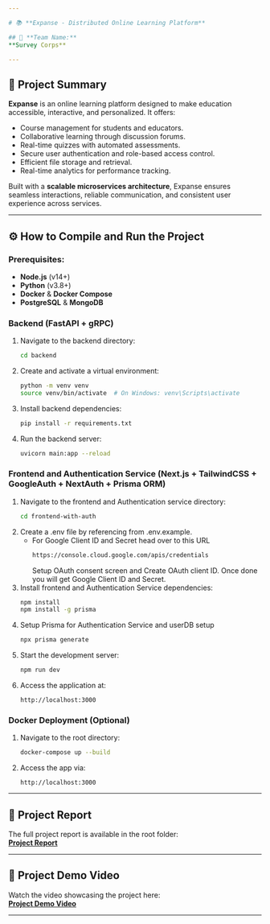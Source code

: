 ```yaml
---

# 📚 **Expanse - Distributed Online Learning Platform**

## 👥 **Team Name:**
**Survey Corps**

---
```


## 📝 **Project Summary**

**Expanse** is an online learning platform designed to make education accessible, interactive, and personalized. It offers:

- Course management for students and educators.
- Collaborative learning through discussion forums.
- Real-time quizzes with automated assessments.
- Secure user authentication and role-based access control.
- Efficient file storage and retrieval.
- Real-time analytics for performance tracking.

Built with a **scalable microservices architecture**, Expanse ensures seamless interactions, reliable communication, and consistent user experience across services.

---

## ⚙️ **How to Compile and Run the Project**

### **Prerequisites:**

- **Node.js** (v14+)
- **Python** (v3.8+)
- **Docker** & **Docker Compose**
- **PostgreSQL** & **MongoDB**

### **Backend (FastAPI + gRPC)**

1. Navigate to the backend directory:
   ```bash
   cd backend
   ```
2. Create and activate a virtual environment:
   ```bash
   python -m venv venv
   source venv/bin/activate  # On Windows: venv\Scripts\activate
   ```
3. Install backend dependencies:
   ```bash
   pip install -r requirements.txt
   ```
4. Run the backend server:
   ```bash
   uvicorn main:app --reload
   ```

### **Frontend and Authentication Service (Next.js + TailwindCSS + GoogleAuth + NextAuth + Prisma ORM)**

1. Navigate to the frontend and Authentication service directory:
   ```bash
   cd frontend-with-auth
   ```
2. Create a .env file by referencing from .env.example.
   - For Google Client ID and Secret head over to this URL
     ```bash
     https://console.cloud.google.com/apis/credentials
     ```
     Setup OAuth consent screen and Create OAuth client ID.
     Once done you will get Google Client ID and Secret.
     <br>
3. Install frontend and Authentication Service dependencies:
   ```bash
   npm install
   npm install -g prisma
   ```
4. Setup Prisma for Authentication Service and userDB setup
   ```bash
   npx prisma generate
   ```
5. Start the development server:
   ```bash
   npm run dev
   ```
6. Access the application at:
   ```
   http://localhost:3000
   ```

### **Docker Deployment (Optional)**

1. Navigate to the root directory:
   ```bash
   docker-compose up --build
   ```
2. Access the app via:
   ```
   http://localhost:3000
   ```

---

## 📑 **Project Report**

The full project report is available in the root folder:  
**[Project Report](./report.pdf)**

---

## 🎥 **Project Demo Video**

Watch the video showcasing the project here:  
**[Project Demo Video](https://link-to-demo-video.com)**

---
